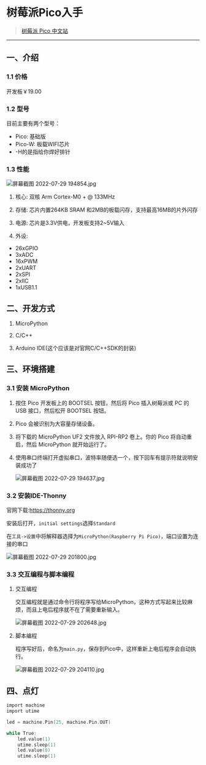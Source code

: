 # 树莓派Pico入手

> [树莓派 Pico 中文站](https://pico.org.cn/)

---

## 一、介绍

### 1.1 价格

开发板￥19.00

### 1.2 型号

目前主要有两个型号：

- Pico: 基础版
- Pico-W: 板载WIFI芯片
- -H的是指给你焊好排针

### 1.3 性能

![屏幕截图 2022-07-29 194854.jpg](C:\Users\Dell\Desktop\屏幕截图%202022-07-29%20194854.jpg)

1. 核心: 双核 Arm Cortex-M0 + @ 133MHz

2. 存储: 芯片内置264KB SRAM 和2MB的板载闪存，支持最高16MB的片外闪存

3. 电源: 芯片是3.3V供电，开发板支持2~5V输入

4. 外设: 
- 26xGPIO
- 3xADC
- 16xPWM
- 2xUART
- 2xSPI
- 2xIIC
- 1xUSB1.1

## 二、开发方式

1. MicroPython

2. C/C++

3. Arduino IDE(这个应该是对官网C/C++SDK的封装)

## 三、环境搭建

### 3.1 安装 MicroPython

1. 按住 Pico 开发板上的 BOOTSEL 按钮，然后将 Pico 插入树莓派或 PC 的 USB 接口，然后松开 BOOTSEL 按钮。

2. Pico 会被识别为大容量存储设备。

3. 将下载的 MicroPython UF2 文件放入 RPI-RP2 卷上。你的 Pico 将自动重启，然后 MicroPython 就开始运行了。

4. 使用串口终端打开虚拟串口，波特率随便选一个，按下回车有提示符就说明安装成功了
   
   ![屏幕截图 2022-07-29 194637.jpg](C:\Users\Dell\Desktop\屏幕截图%202022-07-29%20194637.jpg)

### 3.2 安装IDE-Thonny

官网下载:<https://thonny.org>

安装后打开，`initial settings`选择`Standard`

在`工具->设置`中将解释器选择为`MicroPython(Raspberry Pi Pico)`，端口设置为连接的串口

![屏幕截图 2022-07-29 201800.jpg](C:\Users\Dell\Desktop\屏幕截图%202022-07-29%20201800.jpg)

### 3.3 交互编程与脚本编程

1. 交互编程
   
   交互编程就是通过命令行将程序写给MicroPython，这种方式写起来比较麻烦，而且上电后程序就不在了需要重新输入。
   
   ![屏幕截图 2022-07-29 202648.jpg](C:\Users\Dell\Desktop\屏幕截图%202022-07-29%20202648.jpg)

2. 脚本编程
   
   程序写好后，命名为`main.py`，保存到Pico中，这样重新上电后程序会自动执行。
   
   ![屏幕截图 2022-07-29 204110.jpg](C:\Users\Dell\Desktop\屏幕截图%202022-07-29%20204110.jpg)

## 四、点灯

```c
import machine
import utime

led = machine.Pin(25, machine.Pin.OUT)

while True:
    led.value(1)
    utime.sleep(1)
    led.value(0)
    utime.sleep(1)
```
